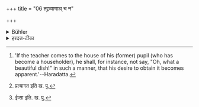 +++
title = "06 तद्द्रव्याणाञ् च न"

+++

<details><summary>Bühler</summary>

6. And the teacher shall not speak of the goods of the (pupil) with the intention to obtain them. [^2] 


[^2]:  'If the teacher comes to the house of his (former) pupil (who has become a householder), he shall, for instance, not say, "Oh, what a beautiful dish!" in such a manner, that his desire to obtain it becomes apparent.'--Haradatta.
</details>

<details><summary>हरदत्त-टीका</summary>

## सूत्रम्
तद्रव्याणां च न कथयेदात्मसंयोगेनाऽऽचार्यः ॥ ६॥
### टिप्पनी
तस्य शिष्यस्य गृहस्थभूतस्य यानि द्रव्याण्युपस्थापितानि तेषां मध्ये एकेनापि द्रव्येण यथाऽऽत्मा संयुज्यते तथा न कथयेत् । आचार्यः शिष्यगृह[^१]मेत्य अहो दर्शनीयं भोजनपात्रमित्यादि[^२] लिप्सा यथा
गम्यते तथा न कथयेदिति ॥ ६ ॥  

[^१]: प्रत्यागत इति ख. पु.

[^२]: ईप्सा इति. ख. पु.
</details>
